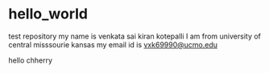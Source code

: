 # hello_world
test repository
my name is venkata sai kiran kotepalli
I am from university of central misssourie kansas
my email id is vxk69990@ucmo.edu


hello chherry
